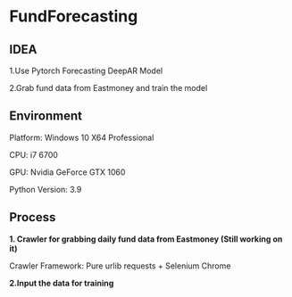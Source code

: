 # FundForecasting

## IDEA

1.Use Pytorch Forecasting DeepAR Model


2.Grab fund data from Eastmoney and train the model


## Environment

Platform: Windows 10 X64 Professional



CPU: i7 6700


GPU: Nvidia GeForce GTX 1060


Python Version: 3.9


## Process

**1. Crawler for grabbing daily fund data from Eastmoney (Still working on it)**

Crawler Framework: Pure urlib requests + Selenium Chrome



**2.Input the data for training**



